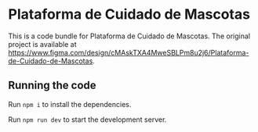 
  # Plataforma de Cuidado de Mascotas

  This is a code bundle for Plataforma de Cuidado de Mascotas. The original project is available at https://www.figma.com/design/cMAskTXA4MweSBLPm8u2j6/Plataforma-de-Cuidado-de-Mascotas.

  ## Running the code

  Run `npm i` to install the dependencies.

  Run `npm run dev` to start the development server.
  